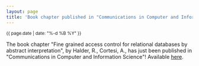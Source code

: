 ```yaml
---
layout: page
title: 'Book chapter published in "Communications in Computer and Information Science"'
---
```


<small>{{ page.date | date: "%-d %B %Y" }}</small>

The book chapter "Fine grained access control for relational databases by abstract interpretation", by Halder, R., Cortesi, A., has just been published in "Communications in Computer and Information Science"! Available [here](https://doi.org/10.1007/978-3-642-29578-2).
